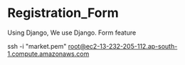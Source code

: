 # Registration_Form
Using Django, We use Django. Form feature
 
ssh -i "market.pem" root@ec2-13-232-205-112.ap-south-1.compute.amazonaws.com
